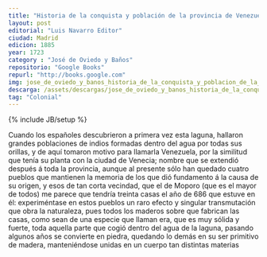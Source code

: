 ```yaml
---
title: "Historia de la conquista y población de la provincia de Venezuela"
layout: post
editorial: "Luis Navarro Editor"
ciudad: Madrid 
edicion: 1885
year: 1723
category : "José de Oviedo y Baños"
repositorio: "Google Books"
repurl: "http://books.google.com"
img: jose_de_oviedo_y_banos_historia_de_la_conquista_y_poblacion_de_la_provincia_de_venezuela_tomo_1_MOREL.jpg
descarga: /assets/descargas/jose_de_oviedo_y_banos_historia_de_la_conquista_y_poblacion_de_la_provincia_de_venezuela_tomo_1_MOREL.pdf
tag: "Colonial"
---
```

{% include JB/setup %}

Cuando los españoles descubrieron a primera vez esta laguna, hallaron grandes poblaciones de indios formadas dentro del agua por todas sus orillas, y de aquí tomaron motivo para llamarla Venezuela, por la similitud que tenía su planta con la ciudad de Venecia; nombre que se extendió después á toda la provincia, aunque al presente sólo han quedado cuatro pueblos que mantienen la memoria de los que dió fundamento á la causa de su origen, y esos de tan corta vecindad, que el de Moporo (que es el mayor de todos) me parece que tendría treinta casas el año de 686 que estuve en él: experiméntase en estos pueblos un raro efecto y singular transmutación que obra la naturaleza, pues todos los maderos sobre que fabrican las casas, como sean de una especie que llaman era, que es muy sólida y fuerte, toda aquella parte que cogió dentro del agua de la laguna, pasando algunos años se convierte en piedra, quedando lo demás en su ser primitivo de madera, manteniéndose unidas en un cuerpo tan distintas materias
